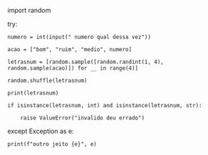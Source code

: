 import random

try:

    numero = int(input(" numero qual dessa vez"))

    acao = ["bom", "ruim", "medio", numero]

    letrasnum = [random.sample([random.randint(1, 4), random.sample(acao)]) for __ in range(4)]
    
    random.shuffle(letrasnum)

    print(letrasnum)

    if isinstance(letrasnum, int) and isinstance(letrasnum, str):

        raise ValueError("invalido deu errado")

except Exception as e:

    print(f"outro jeito {e}", e) 
